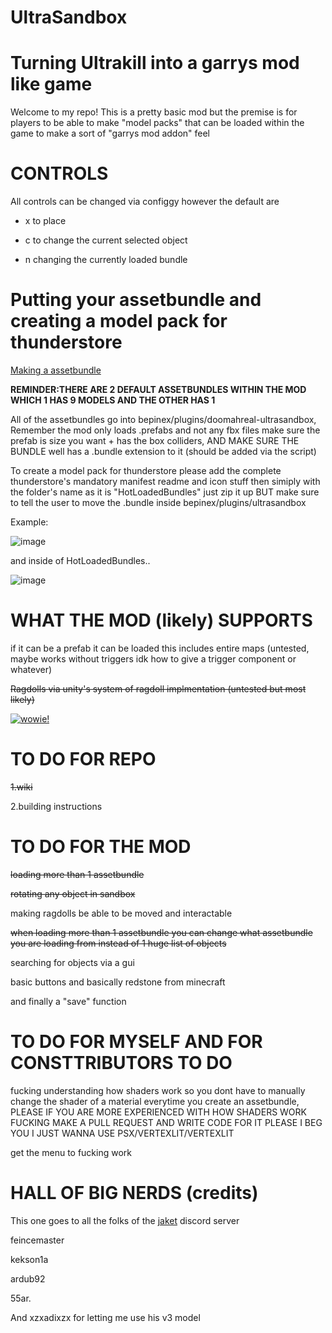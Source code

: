 # UltraSandbox

# Turning Ultrakill into a garrys mod like game


Welcome to my repo! This is a pretty basic mod but the premise is for players to be able to make "model packs" that can be loaded within the game to make a sort of "garrys mod addon" feel 

# **CONTROLS**

All controls can be changed via configgy however the default are

* x to place

* c to change the current selected object

* n changing the currently loaded bundle

# Putting your assetbundle and creating a model pack for thunderstore

[Making a assetbundle](https://github.com/Minepool9/UltraSandbox/wiki/)

**REMINDER:THERE ARE 2 DEFAULT ASSETBUNDLES WITHIN THE MOD WHICH 1 HAS 9 MODELS AND THE OTHER HAS 1**

All of the assetbundles go into bepinex/plugins/doomahreal-ultrasandbox, Remember the mod only loads .prefabs and not any fbx files make sure the prefab is size you want + has the box colliders, AND MAKE SURE THE BUNDLE well has a .bundle extension to it (should be added via the script)

To create a model pack for thunderstore please add the complete thunderstore's mandatory manifest readme and icon stuff then simiply with the folder's name as it is "HotLoadedBundles" just zip it up BUT make sure to tell the user to move the .bundle inside bepinex/plugins/ultrasandbox

Example:

![image](https://github.com/Minepool9/UltraSandbox/assets/97184060/f43facd5-56dd-4a8e-b5f5-7288fa304a97)

and inside of HotLoadedBundles..

![image](https://github.com/Minepool9/UltraSandbox/assets/97184060/1b09046d-c7dd-4772-b519-b349f8f41b10)


# WHAT THE MOD (likely) SUPPORTS 

if it can be a prefab it can be loaded this includes entire maps (untested, maybe works without triggers idk how to give a trigger component or whatever)

~~Ragdolls via unity's system of ragdoll implmentation (untested but most likely)~~

[![wowie!](https://github.com/Minepool9/UltraSandbox/assets/97184060/f856c55f-2cbe-477a-a564-064ac61c162a)](https://github.com/Minepool9/UltraSandbox/assets/97184060/5ffa56ca-db16-4198-852c-f69b19490a2f)


# TO DO FOR REPO

~~1.wiki~~

2.building instructions



# TO DO FOR THE MOD

~~loading more than 1 assetbundle~~

~~rotating any object in sandbox~~

making ragdolls be able to be moved and interactable 

~~when loading more than 1 assetbundle you can change what assetbundle you are loading from instead of 1 huge list of objects~~ 

searching for objects via a gui

basic buttons and basically redstone from minecraft

and finally a "save" function



# TO DO FOR MYSELF AND FOR CONSTTRIBUTORS TO DO 

fucking understanding how shaders work so you dont have to manually change the shader of a material everytime you create an assetbundle, PLEASE IF YOU ARE MORE EXPERIENCED WITH HOW SHADERS WORK FUCKING MAKE A PULL REQUEST AND WRITE CODE FOR IT PLEASE I BEG YOU I JUST WANNA USE PSX/VERTEXLIT/VERTEXLIT

get the menu to fucking work


# HALL OF BIG NERDS (credits) 

This one goes to all the folks of the [jaket](https://discord.gg/USpt3hCBgn) discord server 

feincemaster

kekson1a

ardub92

55ar.


And xzxadixzx for letting me use his v3 model
